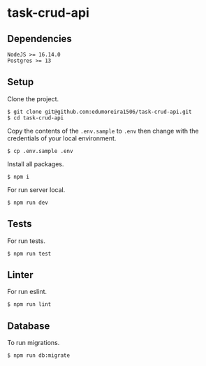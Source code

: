 # task-crud-api

## Dependencies

```
NodeJS >= 16.14.0
Postgres >= 13
```

## Setup

Clone the project.

```console
$ git clone git@github.com:edumoreira1506/task-crud-api.git
$ cd task-crud-api
```

Copy the contents of the `.env.sample` to `.env` then change with the credentials of your local environment.

```console
$ cp .env.sample .env
```

Install all packages.

```console
$ npm i
```

For run server local.

```console
$ npm run dev
```

## Tests

For run tests.

```console
$ npm run test
```

## Linter

For run eslint.

```console
$ npm run lint
```

## Database

To run migrations.

```console
$ npm run db:migrate
```

